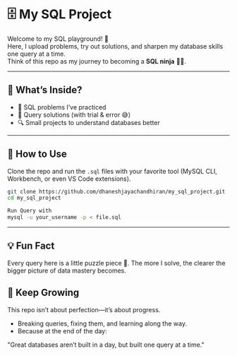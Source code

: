 # 🗄️ My SQL Project

Welcome to my SQL playground! 🎉  
Here, I upload problems, try out solutions, and sharpen my database skills one query at a time.  
Think of this repo as my journey to becoming a **SQL ninja** 🥷✨.

---

## 📂 What’s Inside?
- 📘 SQL problems I’ve practiced  
- 📝 Query solutions (with trial & error 😅)  
- 🔍 Small projects to understand databases better  

---

## 🚀 How to Use
Clone the repo and run the `.sql` files with your favorite tool (MySQL CLI, Workbench, or even VS Code extensions).

```bash
git clone https://github.com/dhaneshjayachandhiran/my_sql_project.git
cd my_sql_project

Run Query with 
mysql -u your_username -p < file.sql
```
---

## 💡 Fun Fact
Every query here is a little puzzle piece 🧩. The more I solve, the clearer the bigger picture of data mastery becomes.

## 🌱 Keep Growing
This repo isn’t about perfection—it’s about progress.
- Breaking queries, fixing them, and learning along the way.
- Because at the end of the day:

"Great databases aren’t built in a day, but built one query at a time." 
